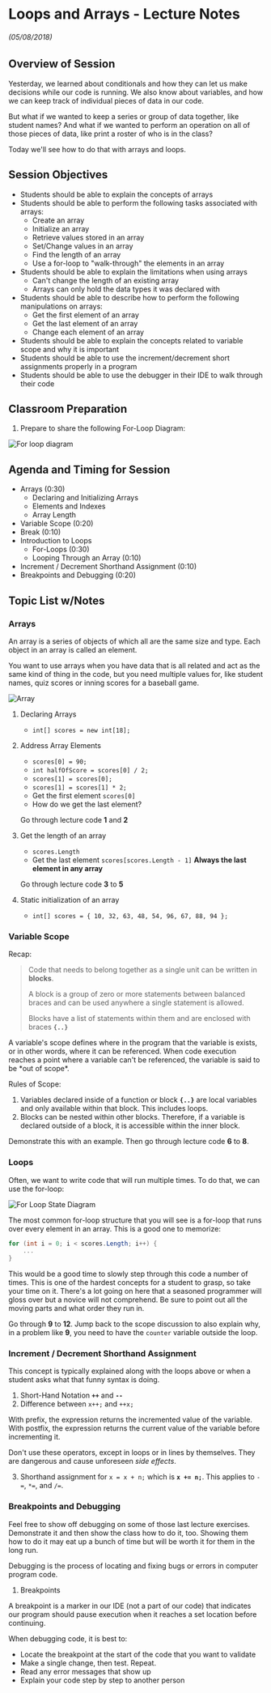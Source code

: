 # Loops and Arrays - Lecture Notes
###### (05/08/2018)

## **Overview of Session**

Yesterday, we learned about conditionals and how they can let us make decisions while our code is running. We also know about variables, and how we can keep track of individual pieces of data in our code.

But what if we wanted to keep a series or group of data together, like student names? And what if we wanted to perform an operation on all of those pieces of data, like print a roster of who is in the class?

Today we'll see how to do that with arrays and loops.

## **Session Objectives**

* Students should be able to explain the concepts of arrays
* Students should be able to perform the following tasks associated with arrays:
    * Create an array
    * Initialize an array
    * Retrieve values stored in an array
    * Set/Change values in an array
    * Find the length of an array
    * Use a for-loop to "walk-through" the elements in an array
* Students should be able to explain the limitations when using arrays
    * Can't change the length of an existing array
    * Arrays can only hold the data types it was declared with
* Students should be able to describe how to perform the following manipulations on arrays:
    * Get the first element of an array
    * Get the last element of an array
    * Change each element of an array
* Students should be able to explain the concepts related to variable scope and why it is important
* Students should be able to use the increment/decrement short assignments properly in a program
* Students should be able to use the debugger in their IDE to walk through their code

## **Classroom Preparation**

1. Prepare to share the following For-Loop Diagram:

![For loop diagram](img/for-loop.png)

## **Agenda and Timing for Session**

* Arrays (0:30)
    * Declaring and Initializing Arrays
    * Elements and Indexes
    * Array Length
* Variable Scope (0:20)
* Break (0:10)
* Introduction to Loops
    * For-Loops (0:30)
    * Looping Through an Array (0:10)
* Increment / Decrement Shorthand Assignment (0:10)
* Breakpoints and Debugging (0:20)

## **Topic List w/Notes**

### Arrays

<div class="definition note">An array is a series of objects of which all are the same size and type. Each object in an array is called an element.</div>

You want to use arrays when you have data that is all related and act as the same kind of thing in the code, but you need multiple values for, like student names, quiz scores or inning scores for a baseball game.

![Array](img/arrays.png)

1. Declaring Arrays
    - `int[] scores = new int[18];`
2. Address Array Elements
    - `scores[0] = 90;`
    - `int halfOfScore = scores[0] / 2;`
    - `scores[1] = scores[0];`
    - `scores[1] = scores[1] * 2;`
    - Get the first element `scores[0]`
    - How do we get the last element?
    <div class="note instructorDirective">

    Go through lecture code **1** and **2**
    </div>
3. Get the length of an array
    - `scores.Length`
    - Get the last element `scores[scores.Length - 1]` **Always the last element in any array**
    <div class="note instructorDirective">

    Go through lecture code **3** to **5**
    </div>
4. Static initialization of an array
    - `int[] scores = { 10, 32, 63, 48, 54, 96, 67, 88, 94 };`

### Variable Scope

Recap:

> Code that needs to belong together as a single unit can be written in **blocks**.
>
> <div class="definition note">
>
> A <span>block</span> is a group of zero or more statements between balanced braces and can be used anywhere a single statement is allowed.
>
> </div>
>
> Blocks have a list of statements within them and are enclosed with braces **`{..}`**

<div class="definition note">A variable's <span>scope</span> defines where in the program that the variable is exists, or in other words, where it can be referenced. When code execution reaches a point where a variable can't be referenced, the variable is said to be *out of scope*.</div>

Rules of Scope:

1. Variables declared inside of a function or block **`{..}`** are local variables and only available within that block. This includes loops.
2. Blocks can be nested within other blocks. Therefore, if a variable is declared outside of a block, it is accessible within the inner block.

<div class="note instructorDirective">

Demonstrate this with an example. Then go through lecture code **6** to **8**.

</div>

### Loops

Often, we want to write code that will run multiple times. To do that, we can use the for-loop:

![For Loop State Diagram](img/for-loop.png)

The most common for-loop structure that you will see is a for-loop that runs over every element in an array. This is a good one to memorize:

```csharp
for (int i = 0; i < scores.Length; i++) {
    ...
}
```

<div class="note instructorDirective">

This would be a good time to slowly step through this code a number of times. This is one of the hardest concepts for a student to grasp, so take your time on it. There's a lot going on here that a seasoned programmer will gloss over but a novice will not comprehend. Be sure to point out all the moving parts and what order they run in.

Go through **9** to **12**. Jump back to the scope discussion to also explain why, in a problem like **9**, you need to have the `counter` variable outside the loop.

</div>

### Increment / Decrement Shorthand Assignment

<div class="note instructorDirective">

This concept is typically explained along with the loops above or when a student asks what that funny syntax is doing.

</div>

1. Short-Hand Notation **`++`** and **`--`**
2. Difference between `x++;` and `++x;`

<div class="definition note">With prefix, the expression returns the incremented value of the variable. With postfix, the expression returns the current value of the variable
before incrementing it.</div>

<div class="caution note">

Don't use these operators, except in loops or in lines by themselves. They are dangerous and cause unforeseen *side effects*.

</div>

3. Shorthand assignment for `x = x + n;` which is **`x += n;`**. This applies to `-=`, `*=`, and `/=`.

### Breakpoints and Debugging

<div class="note instructorDirective">

Feel free to show off debugging on some of those last lecture exercises. Demonstrate it and then show the class how to do it, too. Showing them how to do it may eat up a bunch of time but will be worth it for them in the long run.

</div>

<div class="definition note"><span>Debugging</span> is the process of locating and fixing bugs or errors in computer program code.</div>

1. Breakpoints

<div class="definition note">A <span>breakpoint</span> is a marker in our IDE (not a part of our code) that indicates our program should pause execution when it reaches a set location before continuing.</div>

When debugging code, it is best to:

* Locate the breakpoint at the start of the code that you want to validate
* Make a single change, then test. Repeat.
* Read any error messages that show up
* Explain your code step by step to another person
